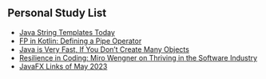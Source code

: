 ## Personal Study List
<!-- BLOG-POST-LIST:START -->
- [Java String Templates Today](https://foojay.io/today/java-string-templates-today/)
- [FP in Kotlin: Defining a Pipe Operator](https://foojay.io/today/fp-in-kotlin-defining-a-pipe-operator/)
- [Java is Very Fast, If You Don’t Create Many Objects](https://foojay.io/today/java-is-very-fast/)
- [Resilience in Coding: Miro Wengner on Thriving in the Software Industry](https://foojay.io/today/resilience-in-coding-miro-wengner-on-thriving-in-the-software-industry/)
- [JavaFX Links of May 2023](https://foojay.io/today/javafx-links-of-may-2023/)
<!-- BLOG-POST-LIST:END -->  
